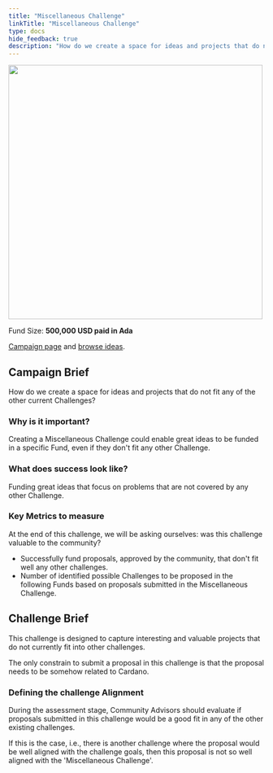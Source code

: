 ```yaml
---
title: "Miscellaneous Challenge"
linkTitle: "Miscellaneous Challenge"
type: docs
hide_feedback: true
description: "How do we create a space for ideas and projects that do not fit any of the other current Challenges?"
---
```

<img src="https://cardano.ideascale.com/community-library/accounts/93/936143/Public/09-Miscellaneous-Challenge-db88cb.png" style="width:500px;height500px">

Fund Size: **500,000 USD paid in Ada**

[Campaign page](https://cardano.ideascale.com/c/idea/381326) and [browse ideas](https://cardano.ideascale.com/c/campaigns/26441/stage/all/ideas/unspecified).

## Campaign Brief

How do we create a space for ideas and projects that do not fit any of the other current Challenges?

### Why is it important?

Creating a Miscellaneous Challenge could enable great ideas to be funded in a specific Fund, even if they don't fit any other Challenge.

### What does success look like?

Funding great ideas that focus on problems that are not covered by any other Challenge.

### Key Metrics to measure

At the end of this challenge, we will be asking ourselves: was this challenge valuable to the community?

- Successfully fund proposals, approved by the community, that don't fit well any other challenges.
- Number of identified possible Challenges to be proposed in the following Funds based on proposals submitted in the Miscellaneous Challenge.


## Challenge Brief

This challenge is designed to capture interesting and valuable projects that do not currently fit into other challenges.

The only constrain to submit a proposal in this challenge is that the proposal needs to be somehow related to Cardano.

### Defining the challenge Alignment

During the assessment stage, Community Advisors should evaluate if proposals submitted in this challenge would be a good fit in any of the other existing challenges.

If this is the case, i.e., there is another challenge where the proposal would be well aligned with the challenge goals, then this proposal is not so well aligned with the 'Miscellaneous Challenge'.